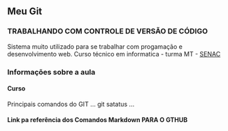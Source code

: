 ## Meu Git
### TRABALHANDO COM CONTROLE DE VERSÃO DE CÓDIGO
Sistema muito utilizado para se trabalhar com progamação e desenvolvimento web.
Curso técnico em informatica - turma MT - [SENAC](http://www.spsenac.br/)
### Informações sobre a aula
#### Curso


Principais comandos do GIT
...
git satatus
...
#### Link pa referência dos Comandos Markdown PARA O GTHUB



